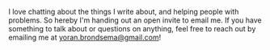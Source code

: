 I love chatting about the things I write about, and helping people with
problems. So hereby I'm handing out an open invite to email me. If you have
something to talk about or questions on anything, feel free to reach out by
emailing me at [yoran.brondsema@gmail.com](mailto:yoran.brondsema@gmail.com)!
